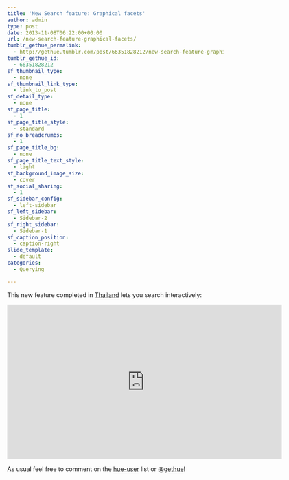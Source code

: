 ```yaml
---
title: 'New Search feature: Graphical facets'
author: admin
type: post
date: 2013-11-08T06:22:00+00:00
url: /new-search-feature-graphical-facets/
tumblr_gethue_permalink:
  - http://gethue.tumblr.com/post/66351828212/new-search-feature-graphical-facets
tumblr_gethue_id:
  - 66351828212
sf_thumbnail_type:
  - none
sf_thumbnail_link_type:
  - link_to_post
sf_detail_type:
  - none
sf_page_title:
  - 1
sf_page_title_style:
  - standard
sf_no_breadcrumbs:
  - 1
sf_page_title_bg:
  - none
sf_page_title_text_style:
  - light
sf_background_image_size:
  - cover
sf_social_sharing:
  - 1
sf_sidebar_config:
  - left-sidebar
sf_left_sidebar:
  - Sidebar-2
sf_right_sidebar:
  - Sidebar-1
sf_caption_position:
  - caption-right
slide_template:
  - default
categories:
  - Querying

---
```

This new feature completed in [Thailand][1] lets you search interactively:

<iframe src="https://player.vimeo.com/video/78887745?dnt=1&app_id=122963" width="640" height="360" frameborder="0" title="Hadoop Tutorial - Hue - The new search graphical facet" allow="autoplay; fullscreen" allowfullscreen></iframe>

As usual feel free to comment on the [hue-user][2] list or [@gethue][3]!

 [1]: http://gethue.tumblr.com/post/66661140648/hue-team-retreat-thailand
 [2]: https://groups.google.com/a/cloudera.org/group/hue-user/
 [3]: https://twitter.com/gethue
